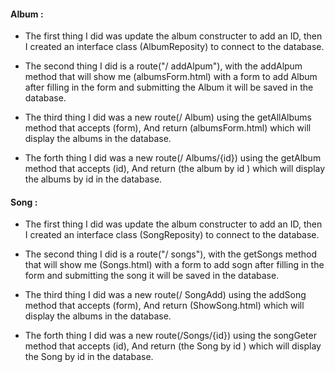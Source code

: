 #### Album :
* The first thing I did was update the album constructer to add an ID, then I created an interface class (AlbumReposity) to connect to the database.

* The second thing I did is a route("/ addAlpum"), with the addAlpum method that will show me (albumsForm.html) with a form to add Album after filling in the form and submitting the Album it will be saved in the database.

* The third thing I did was a new route(/ Album) using the getAllAlbums method that accepts (form),
And return (albumsForm.html) which will display the albums in the database.

* The forth  thing I did was a new route(/ Albums/{id}) using the getAlbum method that accepts (id),
And return (the album by id ) which will display the albums by id in  the database.

#### Song :

* The first thing I did was update the album constructer to add an ID, then I created an interface class (SongReposity) to connect to the database.

* The second thing I did is a route("/ songs"), with the getSongs method that will show me (Songs.html) with a form to add sogn after filling in the form and submitting the song it will be saved in the database.

* The third thing I did was a new route(/ SongAdd) using the addSong method that accepts (form),
And return (ShowSong.html) which will display the albums in the database.

* The forth  thing I did was a new route(/Songs/{id}) using the songGeter method that accepts (id),
And return (the Song by id ) which will display the Song by id in  the database.

